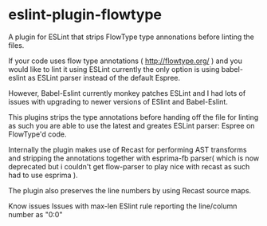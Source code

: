 # eslint-plugin-flowtype
A plugin for ESLint that strips FlowType type annonations before linting the  files.

If your code uses flow type annotations ( http://flowtype.org/ ) and you would like to lint it using ESLint currently the only option is using babel-eslint as ESLint parser instead of the default Espree.

However, Babel-Eslint currently monkey patches ESLint and I had lots of issues with upgrading to newer versions of ESlint and Babel-Eslint. 

This plugins strips the type annotations before handing off the file for linting as such you are able to use the latest and greates ESLint parser: Espree on FlowType'd code.

Internally the plugin makes use of Recast for performing AST transforms and stripping the annotations together with esprima-fb parser( which is now deprecated but i couldn't get flow-parser to play nice with recast as such had to use esprima ).

The plugin also preserves the line numbers by using Recast source maps.

Know issues
Issues with max-len ESlint rule reporting the line/column number as "0:0"
